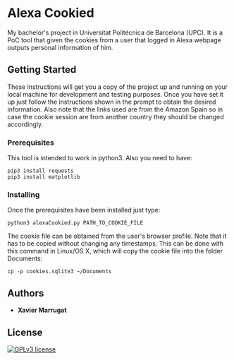 # Alexa Cookied

My bachelor's project in Universitat Politécnica de Barcelona (UPC).
It is a PoC tool that given the cookies from a user that logged in Alexa webpage outputs personal information of him.

## Getting Started

These instructions will get you a copy of the project up and running on your local machine for development and testing purposes.
Once you have set it up just follow the instructions shown in the prompt to obtain the desired information. Also note that the links used are from the Amazon Spain so in case the cookie session are from another country they should be changed accordingly. 

### Prerequisites

This tool is intended to work in python3. Also you need to have:

```
pip3 install requests
pip3 install matplotlib
```

### Installing
Once the prerequisites have been installed just type:

```
python3 alexaCookied.py PATH_TO_COOKIE_FILE
```

The cookie file can be obtained from the user's browser profile. Note that it has to be copied without changing any timestamps.
This can be done with this command in Linux/OS X, which will copy the cookie file into the folder Documents:

```
cp -p cookies.sqlite3 ~/Documents
```

## Authors

* **Xavier Marrugat**

## License
[![GPLv3 license](https://img.shields.io/badge/License-GPLv3-blue.svg)](http://perso.crans.org/besson/LICENSE.html)

